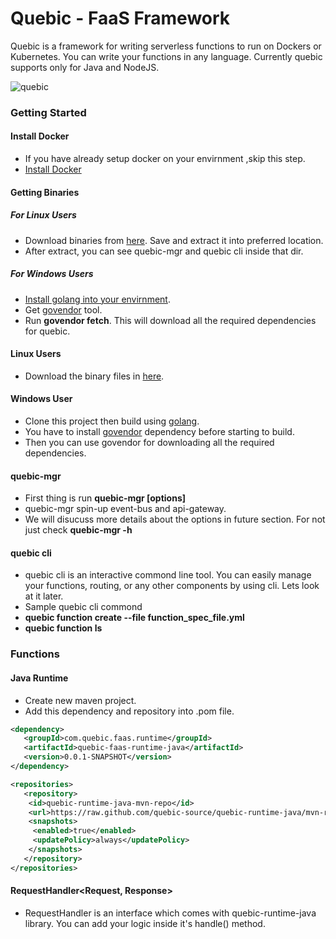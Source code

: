 # Quebic - FaaS Framework

Quebic is a framework for writing serverless functions to run on Dockers or Kubernetes. You can write your functions in any language. Currently quebic supports only for Java and NodeJS.

![quebic](https://github.com/quebic-source/quebic/blob/master/docs/quebic.png)

### Getting Started

#### Install Docker
 * If you have already setup docker on your envirnment ,skip this step.
 * [Install Docker](https://docs.docker.com/install/)

#### Getting Binaries

##### For Linux Users
 * Download binaries from [here](https://github.com/quebic-source/quebic/blob/master/bin/quebic.tar.gz). Save and extract it into preferred location.
 * After extract, you can see quebic-mgr and quebic cli inside that dir. 
 
##### For Windows Users
 * [Install golang into your envirnment](https://golang.org/doc/install). 
 * Get [govendor](https://github.com/kardianos/govendor) tool. 
 * Run **govendor fetch**. This will download all the required dependencies for quebic.

#### Linux Users
 * Download the binary files in [here](https://github.com/quebic-source/quebic/blob/master/bin/quebic.tar.gz).
#### Windows User
 * Clone this project then build using [golang](https://golang.org/).
 * You have to install [govendor](https://github.com/kardianos/govendor) dependency before starting to build.
 * Then you can use govendor for downloading all the required dependencies.
#### quebic-mgr
 * First thing is run **quebic-mgr [options]**
 * quebic-mgr spin-up event-bus and api-gateway.
 * We will disucuss more details about the options in future section. For not just check **quebic-mgr -h** 

#### quebic cli
 * quebic cli is an interactive commond line tool. You can easily manage your functions, routing, or any other components by using cli. Lets look at it later.
 * Sample quebic cli commond
 * **quebic function create --file function_spec_file.yml**
 * **quebic function ls**
 
### Functions
#### Java Runtime
 * Create new maven project.
 * Add this dependency and repository into .pom file.
 ```xml
<dependency>
    <groupId>com.quebic.faas.runtime</groupId>
    <artifactId>quebic-faas-runtime-java</artifactId>
    <version>0.0.1-SNAPSHOT</version>
</dependency>

<repositories>
    <repository>
     <id>quebic-runtime-java-mvn-repo</id>
     <url>https://raw.github.com/quebic-source/quebic-runtime-java/mvn-repo/</url>
     <snapshots>
      <enabled>true</enabled>
      <updatePolicy>always</updatePolicy>
     </snapshots>
    </repository>
</repositories>
```
#### RequestHandler<Request, Response>
 * RequestHandler is an interface which comes with quebic-runtime-java library. You can add your logic inside it's handle() method.

